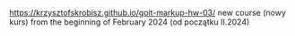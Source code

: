 https://krzysztofskrobisz.github.io/goit-markup-hw-03/
new course (nowy kurs) from the beginning of February 2024 (od początku II.2024)